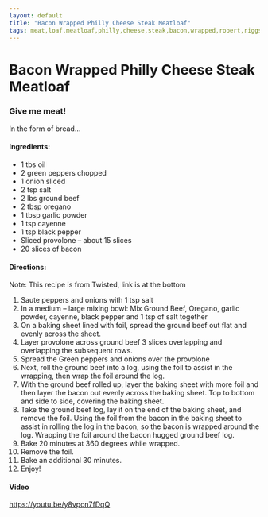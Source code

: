 ```yaml
---
layout: default
title: "Bacon Wrapped Philly Cheese Steak Meatloaf"
tags: meat,loaf,meatloaf,philly,cheese,steak,bacon,wrapped,robert,riggs
---
```

# Bacon Wrapped Philly Cheese Steak Meatloaf

### Give me meat!
In the form of bread...

#### Ingredients:
- 1 tbs oil
- 2 green peppers chopped
- 1 onion sliced
- 2 tsp salt
- 2 lbs ground beef
- 2 tbsp oregano
- 1 tbsp garlic powder
- 1 tsp cayenne
- 1 tsp black pepper
- Sliced provolone – about 15 slices
- 20 slices of bacon

#### Directions:
Note:  This recipe is from Twisted, link is at the bottom
1. Saute peppers and onions with 1 tsp salt
2. In a medium – large mixing bowl: Mix Ground Beef, Oregano, garlic powder, cayenne, black pepper and 1 tsp of salt together
3. On a baking sheet lined with foil, spread the ground beef out flat and evenly across the sheet.
4. Layer provolone across ground beef 3 slices overlapping and overlapping the subsequent rows.
5. Spread the Green peppers and onions over the provolone
6. Next, roll the ground beef into a log, using the foil to assist in the wrapping, then wrap the foil around the log.
7. With the ground beef rolled up, layer the baking sheet with more foil and then layer the bacon out evenly across the baking sheet.  Top to bottom and side to side, covering the baking sheet.
8. Take the ground beef log, lay it on the end of the baking sheet, and remove the foil.  Using the foil from the bacon in the baking sheet to assist in rolling the log in the bacon, so the bacon is wrapped around the log.  Wrapping the foil around the bacon hugged ground beef log.
9. Bake 20 minutes at 360 degrees while wrapped.
10. Remove the foil.
11. Bake an additional 30 minutes.
12. Enjoy!

#### Video
https://youtu.be/y8vpon7fDqQ

